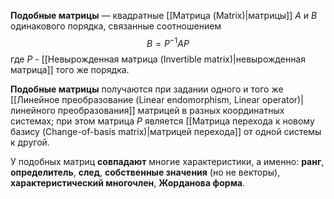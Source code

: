 **Подобные матрицы** — квадратные [[Матрица (Matrix)|матрицы]] $A$ и $B$ одинакового порядка, связанные соотношением$$B=P^{-1}AP$$где $P$ - [[Невырожденная матрица (Invertible matrix)|невырожденная матрица]] того же порядка.

**Подобные матрицы** получаются при задании одного и того же [[Линейное преобразование (Linear endomorphism, Linear operator)|линейного преобразования]] матрицей в разных координатных системах; при этом матрица $Р$ является [[Матрица перехода к новому базису (Change-of-basis matrix)|матрицей перехода]] от одной системы к другой.

У подобных матриц **совпадают** многие характеристики, а именно: **ранг**, **определитель**, **след**, **собственные значения** (но не векторы), **характеристический многочлен**, **Жорданова форма**.
